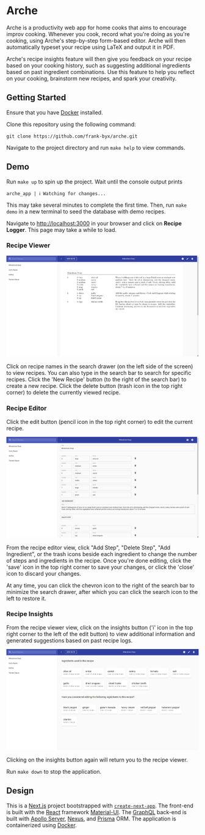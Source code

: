 # Arche

Arche is a productivity web app for home cooks that aims to encourage improv cooking. Whenever you cook, record what you're doing as you're cooking, using Arche's step-by-step form-based editor. Arche will then automatically typeset your recipe using LaTeX and output it in PDF.

Arche's recipe insights feature will then give you feedback on your recipe based on your cooking history, such as suggesting additional ingredients based on past ingredient combinations. Use this feature to help you reflect on your cooking, brainstorm new recipes, and spark your creativity.

## Getting Started

Ensure that you have [Docker](https://docs.docker.com/get-started/) installed.

Clone this repository using the following command:

```
git clone https://github.com/frank-byx/arche.git
```

Navigate to the project directory and run `make help` to view commands.

## Demo

Run `make up` to spin up the project. Wait until the console output prints

```
arche_app | ℹ Watching for changes...
```

This may take several minutes to complete the first time. Then, run `make demo` in a new terminal to seed the database with demo recipes.

Navigate to [http://localhost:3000](http://localhost:3000) in your browser and click on **Recipe Logger**. This page may take a while to load.

### Recipe Viewer

![Recipe Viewer](./screenshots/recipe_viewer.png?raw=true "Recipe Viewer")

Click on recipe names in the search drawer (on the left side of the screen) to view recipes. You can also type in the search bar to search for specific recipes.
Click the 'New Recipe' button (to the right of the search bar) to create a new recipe.
Click the delete button (trash icon in the top right corner) to delete the currently viewed recipe.

### Recipe Editor

Click the edit button (pencil icon in the top right corner) to edit the current recipe.

![Recipe Editor](./screenshots/recipe_editor.png?raw=true "Recipe Editor")

From the recipe editor view, click "Add Step", "Delete Step", "Add Ingredient", or the trash icons beside each ingredient to change the number of steps and ingredients in the recipe. Once you're done editing, click the 'save' icon in the top right corner to save your changes, or click the 'close' icon to discard your changes.

At any time, you can click the chevron icon to the right of the search bar to minimize the search drawer, after which you can click the search icon to the left to restore it.

### Recipe Insights

From the recipe viewer view, click on the insights button ('i' icon in the top right corner to the left of the edit button) to view additional information and generated suggestions based on past recipe logs.

![Recipe Insights](./screenshots/recipe_insights.png?raw=true "Recipe Insights")

Clicking on the insights button again will return you to the recipe viewer.

Run `make down` to stop the application.

## Design

This is a [Next.js](https://nextjs.org/) project bootstrapped with [`create-next-app`](https://github.com/vercel/next.js/tree/canary/packages/create-next-app). The front-end is built with the [React](https://reactjs.org/) framework [Material-UI](https://material-ui.com/). The [GraphQL](https://graphql.org/) back-end is built with [Apollo Server](https://github.com/apollographql/apollo-server), [Nexus](https://nexusjs.org/), and [Prisma](https://www.prisma.io/) ORM. The application is containerized using [Docker](https://www.docker.com/).
